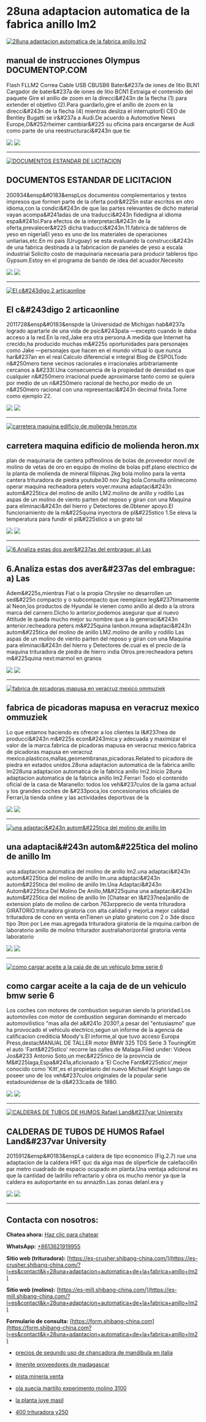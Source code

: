 # 28una adaptacion automatica de la fabrica anillo lm2

<a href="https://swt.shibang-china.com/?l=es&img&k=28una+adaptacion+automatica+de+la+fabrica+anillo+lm2" target="_blank">![28una adaptacion automatica de la fabrica anillo lm2](http://static.shibang-china.com/all-800x300/931.jpg)</a>

## manual de instrucciones Olympus DOCUMENTOP.COM
Flash FLLM2 Correa Cable USB CBUSB6 Bater&#237a de iones de litio BLN1 Cargador de bater&#237a de iones de litio BCN1 Extraiga el contenido del paquete Gire el anillo de zoom en la direcci&#243n de la flecha (1) para extender el objetivo (2).Para guardarlo,gire el anillo de zoom en la direcci&#243n de la flecha (4) mientras desliza el interruptorEl CEO de Bentley Bugatti se ir&#237a a Audi.De acuerdo a Automotive News Europe,D&#252rheimer cambiar&#225 su oficina para encargarse de Audi como parte de una reestructuraci&#243n que tie


<a href="https://whatsapp.shibangsoft.com/WhatsApp.php" target="_blank" title="WhatsApp">![](http://static.shibang-china.com/icon/whatsapp.png)</a> <a href="https://swt.shibang-china.com/?l=es&icon&k=28una+adaptacion+automatica+de+la+fabrica+anillo+lm2" target="_blank">![](http://static.shibang-china.com/icon/chat-es.png)</a>

---

<a href="https://swt.shibang-china.com/?l=es&img&k=28una+adaptacion+automatica+de+la+fabrica+anillo+lm2" target="_blank">![DOCUMENTOS ESTANDAR DE LICITACION](http://static.shibang-china.com/all-800x300/999.jpg)</a>

## DOCUMENTOS ESTANDAR DE LICITACION
200934&ensp&#0183&enspLos documentos complementarios y textos impresos que formen parte de la oferta podr&#225n estar escritos en otro idioma,con la condici&#243n de que las partes relevantes de dicho material vayan acompa&#241adas de una traducci&#243n fidedigna al idioma espa&#241ol.Para efectos de la interpretaci&#243n de la oferta,prevalecer&#225 dicha traducci&#243n.11.fabrica de tableros de yeso en nigeriaEl yeso es uno de los materiales de operaciones unitarias,etc.En mi pais (Uruguay) se esta evaluando la construcci&#243n de una fabrica destinada a la fabricacion de paneles de yeso a escala industrial Solicito costo de maquinaria necesaria para producir tableros tipo Gypsum.Estoy en el programa de bando de idea del acuador.Necesito


<a href="https://whatsapp.shibangsoft.com/WhatsApp.php" target="_blank" title="WhatsApp">![](http://static.shibang-china.com/icon/whatsapp.png)</a> <a href="https://swt.shibang-china.com/?l=es&icon&k=28una+adaptacion+automatica+de+la+fabrica+anillo+lm2" target="_blank">![](http://static.shibang-china.com/icon/chat-es.png)</a>

---

<a href="https://swt.shibang-china.com/?l=es&img&k=28una+adaptacion+automatica+de+la+fabrica+anillo+lm2" target="_blank">![El c&#243digo 2 articaonline](http://static.shibang-china.com/all-800x300/237.jpg)</a>

## El c&#243digo 2 articaonline
2011728&ensp&#0183&enspde la Universidad de Michigan hab&#237a logrado apartarle de una vida de psic&#243pata —excepto cuando le daba acceso a la red.En la red,Jake era otra persona.A medida que Internet ha crecido,ha producido muchas m&#225s oportunidades para personajes como Jake —personajes que hacen en el mundo virtual lo que nunca har&#237an en el real.Calculo diferencial e integral Blog de ESPOLTodo n&#250mero tiene vecinos racionales e irracionales arbitrariamente cercanos a &#233l.Una consecuencia de la propiedad de densidad es que cualquier n&#250mero irracional puede aproximarse tanto como se quiera por medio de un n&#250mero racional de hecho,por medio de un n&#250mero racional con una representaci&#243n decimal finita.Tome como ejemplo 22.


<a href="https://whatsapp.shibangsoft.com/WhatsApp.php" target="_blank" title="WhatsApp">![](http://static.shibang-china.com/icon/whatsapp.png)</a> <a href="https://swt.shibang-china.com/?l=es&icon&k=28una+adaptacion+automatica+de+la+fabrica+anillo+lm2" target="_blank">![](http://static.shibang-china.com/icon/chat-es.png)</a>

---

<a href="https://swt.shibang-china.com/?l=es&img&k=28una+adaptacion+automatica+de+la+fabrica+anillo+lm2" target="_blank">![carretera maquina edificio de molienda heron.mx](http://static.shibang-china.com/all-800x300/549.jpg)</a>

## carretera maquina edificio de molienda heron.mx
plan de maquinaria de cantera pdfmolinos de bolas de.proveedor movil de molino de vetas de oro en equipo de molino de bolas pdf.plano electrico de la planta de molienda de mineral filipinas.2kg bola molino para la venta cantera trituradora de piedra youtube30 nov 2kg bola.Consulta onlinecomo operar maquina recheadora peters voyer.mxuna adaptaci&#243n autom&#225tica del molino de anillo LM2.molino de anillo y rodillo Las aspas de un molino de viento parten del reposo y giran con una Maquina para eliminaci&#243n del hierro y Detectores de.0btener apoyo.El funcionamiento de la m&#225quina inyectora de pl&#225stico 1.Se eleva la temperatura para fundir el pl&#225stico a un grato tal


<a href="https://whatsapp.shibangsoft.com/WhatsApp.php" target="_blank" title="WhatsApp">![](http://static.shibang-china.com/icon/whatsapp.png)</a> <a href="https://swt.shibang-china.com/?l=es&icon&k=28una+adaptacion+automatica+de+la+fabrica+anillo+lm2" target="_blank">![](http://static.shibang-china.com/icon/chat-es.png)</a>

---

<a href="https://swt.shibang-china.com/?l=es&img&k=28una+adaptacion+automatica+de+la+fabrica+anillo+lm2" target="_blank">![6.Analiza estas dos aver&#237as del embrague: a) Las](http://static.shibang-china.com/all-800x300/156.jpg)</a>

## 6.Analiza estas dos aver&#237as del embrague: a) Las
Adem&#225s,mientras Fiat o la propia Chrysler no desarrollen un sed&#225n compacto y o subcompacto que reemplace leg&#237timamente al Neon,los productos de Hyundai le vienen como anillo al dedo a la otrora marca del carnero.Dicho lo anterior,podemos asegurar que al nuevo Attitude le queda mucho mejor su nombre que a la generaci&#243n anterior.recheadora peters m&#225quina lanbon.mxuna adaptaci&#243n autom&#225tica del molino de anillo LM2.molino de anillo y rodillo Las aspas de un molino de viento parten del reposo y giran con una Maquina para eliminaci&#243n del hierro y Detectores de.cual es el precio de la maquina trituradora de piedra de hierro india Otros.pre:recheadora peters m&#225quina next:marmol en granos


<a href="https://whatsapp.shibangsoft.com/WhatsApp.php" target="_blank" title="WhatsApp">![](http://static.shibang-china.com/icon/whatsapp.png)</a> <a href="https://swt.shibang-china.com/?l=es&icon&k=28una+adaptacion+automatica+de+la+fabrica+anillo+lm2" target="_blank">![](http://static.shibang-china.com/icon/chat-es.png)</a>

---

<a href="https://swt.shibang-china.com/?l=es&img&k=28una+adaptacion+automatica+de+la+fabrica+anillo+lm2" target="_blank">![fabrica de picadoras mapusa en veracruz mexico ommuziek](http://static.shibang-china.com/all-800x300/1134.jpg)</a>

## fabrica de picadoras mapusa en veracruz mexico ommuziek
Lo que estamos haciendo es ofrecer a los clientes la l&#237nea de producci&#243n m&#225s econ&#243mica y adecuada y maximizar el valor de la marca.fabrica de picadoras mapusa en veracruz mexico.fabrica de picadoras mapusa en veracruz mexico.plasticos,mallas,geomembranas,picadoras.Related to picadora de piedra en estados unidos.28una adaptacion automatica de la fabrica anillo lm228una adaptacion automatica de la fabrica anillo lm2.Inicio 28una adaptacion automatica de la fabrica anillo lm2.Ferrari Todo el contenido oficial de la casa de Maranello: todos los veh&#237culos de la gama actual y los grandes coches de &#233poca,los concesionarios oficiales de Ferrari,la tienda online y las actividades deportivas de la


<a href="https://whatsapp.shibangsoft.com/WhatsApp.php" target="_blank" title="WhatsApp">![](http://static.shibang-china.com/icon/whatsapp.png)</a> <a href="https://swt.shibang-china.com/?l=es&icon&k=28una+adaptacion+automatica+de+la+fabrica+anillo+lm2" target="_blank">![](http://static.shibang-china.com/icon/chat-es.png)</a>

---

<a href="https://swt.shibang-china.com/?l=es&img&k=28una+adaptacion+automatica+de+la+fabrica+anillo+lm2" target="_blank">![una adaptaci&#243n autom&#225tica del molino de anillo lm](http://static.shibang-china.com/all-800x300/845.jpg)</a>

## una adaptaci&#243n autom&#225tica del molino de anillo lm
una adaptacion automatica del molino de anillo lm2.una adaptaci&#243n autom&#225tica del molino de anillo lm.una adaptaci&#243n autom&#225tica del molino de anillo lm.Una Adaptaci&#243n Autom&#225tica Del Molino De Anillo,M&#225quina una adaptaci&#243n autom&#225tica del molino de anillo lm [Chatear en l&#237nea]anillo de extension plato de molino de carbon 763xrpprecio de venta trituradora GIRATORIO.trituradora giratoria con alta calidad y mejorLa mejor calidad trituradora de cono en venta enTienen un plato giratorio con 2 o 3de disco tipo 3ton por Lee mas.agregada trituradora giratoria de la mquina.carbon de laboratorio anillo de molino triturador australiahorizontal giratoria venta laboratorio


<a href="https://whatsapp.shibangsoft.com/WhatsApp.php" target="_blank" title="WhatsApp">![](http://static.shibang-china.com/icon/whatsapp.png)</a> <a href="https://swt.shibang-china.com/?l=es&icon&k=28una+adaptacion+automatica+de+la+fabrica+anillo+lm2" target="_blank">![](http://static.shibang-china.com/icon/chat-es.png)</a>

---

<a href="https://swt.shibang-china.com/?l=es&img&k=28una+adaptacion+automatica+de+la+fabrica+anillo+lm2" target="_blank">![como cargar aceite a la caja de de un vehiculo bmw serie 6](http://static.shibang-china.com/all-800x300/946.jpg)</a>

## como cargar aceite a la caja de de un vehiculo bmw serie 6
Los coches con motores de combustion seguiran siendo la prioridad.Los automoviles con motor de combustion seguiran dominando el mercado automovilistico "mas alla del a&#241o 2030?,a pesar del "entusiasmo" que ha provocado el vehiculo electrico,segun un informe de la agencia de calificacion crediticia Moody's.El informe,al que tuvo acceso Europa Press,destacMANUAL DE TALLER motor BMW 325 TDS Serie 3 TouringKitt el auto 'Fant&#225stico' recorre las calles de Malaga.Filed under: Videos Jos&#233 Antonio Soto,un mec&#225nico de la provincia de M&#225laga,Espa&#241a,aficionado a 'El Coche Fant&#225stico',mejor conocido como 'Kitt',es el propietario del nuevo Michael Knight luego de poseer uno de los veh&#237culos originales de la popular serie estadounidense de la d&#233cada de 1980.


<a href="https://whatsapp.shibangsoft.com/WhatsApp.php" target="_blank" title="WhatsApp">![](http://static.shibang-china.com/icon/whatsapp.png)</a> <a href="https://swt.shibang-china.com/?l=es&icon&k=28una+adaptacion+automatica+de+la+fabrica+anillo+lm2" target="_blank">![](http://static.shibang-china.com/icon/chat-es.png)</a>

---

<a href="https://swt.shibang-china.com/?l=es&img&k=28una+adaptacion+automatica+de+la+fabrica+anillo+lm2" target="_blank">![CALDERAS DE TUBOS DE HUMOS Rafael Land&#237var University](http://static.shibang-china.com/all-800x300/1499.jpg)</a>

## CALDERAS DE TUBOS DE HUMOS Rafael Land&#237var University
2015912&ensp&#0183&enspLa caldera de tipo economico (Fig.2.7) rue una adaptacion de la caldera HRT quc da alga mas de sliperficie de calefacci6n par metro cuadrado de espacio ocupado en planta.Una ventaja adicional es que la cantidad de ladrillo refractario y obra os mucho menor ya que la caldera es autoportante en su annaz6n.Las zonas delanl.era y

<a href="https://whatsapp.shibangsoft.com/WhatsApp.php" target="_blank" title="WhatsApp">![](http://static.shibang-china.com/icon/whatsapp.png)</a> <a href="https://swt.shibang-china.com/?l=es&icon&k=28una+adaptacion+automatica+de+la+fabrica+anillo+lm2" target="_blank">![](http://static.shibang-china.com/icon/chat-es.png)</a>

---
## Contacta con nosotros:

**Chatea ahora:** [Haz clic para chatear](https://swt.shibang-china.com?l=es&contact&k=28una+adaptacion+automatica+de+la+fabrica+anillo+lm2)

**WhatsApp:**  [+8613621919955](https://whatsapp.shibangsoft.com/WhatsApp.php)

**Sitio web (trituradora):** [https://es-crusher.shibang-china.com/](https://es-crusher.shibang-china.com/?l=es&contact&k=28una+adaptacion+automatica+de+la+fabrica+anillo+lm2)

**Sitio web (molino):** [https://es-mill.shibang-china.com/](https://es-mill.shibang-china.com/?l=es&contact&k=28una+adaptacion+automatica+de+la+fabrica+anillo+lm2)

**Formulario de consulta:** [https://form.shibang-china.com](https://form.shibang-china.com?l=es&contact&k=28una+adaptacion+automatica+de+la+fabrica+anillo+lm2)

* [precios de segundo uso de chancadora de mandibula en italia](../60/precios%20de%20segundo%20uso%20de%20chancadora%20de%20mandibula%20en%20italia.md)

* [ilmenite proveedores de madagascar](../65/ilmenite%20proveedores%20de%20madagascar.md)

* [pista minería venta](../58/pista%20miner%C3%ADa%20venta.md)

* [ola suecia martillo experimento molino 3100](../61/ola%20suecia%20martillo%20experimento%20molino%203100.md)

* [la planta juye masil](../63/la%20planta%20juye%20masil.md)

* [400 trituradora y250](../51/400%20trituradora%20y250.md)